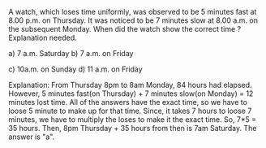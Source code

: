 A watch, which loses time uniformly, was observed to be 5 minutes fast at 8.00 p.m. on Thursday. It was noticed to be 7 minutes slow at 8.00 a.m. on the subsequent Monday. When did the watch show the correct time ? Explanation needed.

a) 7 a.m. Saturday b) 7 a.m. on Friday

c) 10a.m. on Sunday d) 11 a.m. on Friday

Explanation:
From Thursday 8pm to 8am Monday, 84 hours had elapsed. However, 5 minutes fast(on Thursday) + 7 minutes slow(on Monday) = 12 minutes lost time. All of the answers have the exact time, so we have to loose 5 minute to make up for that time. Since, it takes 7 hours to loose 7 minutes, we have to multiply the loses to make it the exact time. So, 7*5 = 35 hours. Then, 8pm Thursday + 35 hours from then is 7am Saturday. The answer is "a".
